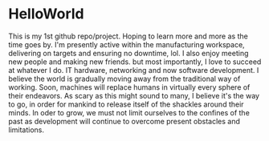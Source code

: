 # HelloWorld
This is my 1st github repo/project. Hoping to learn more and more as the time goes by.
I'm presently active within the manufacturing workspace, delivering on targets and ensuring no downtime, lol.
I also enjoy meeting new people and making new friends.
but most importantly, I love to succeed at whatever I do. IT hardware, networking and now software development.
I believe the world is gradually moving away from the traditional way of working. Soon, machines will replace humans in virtually every sphere of their endeavors.
As scary as this might sound to many, I believe it's the way to go, in order for mankind to release itself of the shackles around their minds. 
In oder to grow, we must not limit ourselves to the confines of the past as development will continue to overcome present obstacles and limitations.
